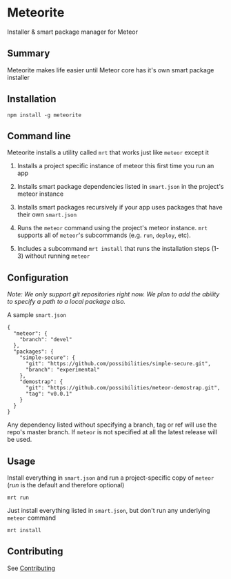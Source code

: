 # Meteorite

Installer & smart package manager for Meteor

## Summary

Meteorite makes life easier until Meteor core has it's own smart package installer

## Installation

    npm install -g meteorite

## Command line

Meteorite installs a utility called `mrt` that works just like `meteor` except it

  1) Installs a project specific instance of meteor this first time you run an app

  2) Installs smart package dependencies listed in `smart.json` in the project's meteor instance
  
  3) Installs smart packages recursively if your app uses packages that have their own `smart.json`

  4) Runs the `meteor` command using the project's meteor instance. `mrt` supports all of `meteor`'s subcommands (e.g. `run`, `deploy`, etc). 

  5) Includes a subcommand `mrt install` that runs the installation steps (1-3) without running `meteor`

## Configuration

*Note: We only support git repositories right now. We plan to add the ability to specify a path to a local package also.*

A sample `smart.json`

    {
      "meteor": {
        "branch": "devel"
      },
      "packages": {
        "simple-secure": {
          "git": "https://github.com/possibilities/simple-secure.git",
          "branch": "experimental"
        },
        "demostrap": {
          "git": "https://github.com/possibilities/meteor-demostrap.git",
          "tag": "v0.0.1"
        }
      }
    }

Any dependency listed without specifying a branch, tag or ref will use the repo's master branch. If `meteor` is not specified at all the latest release will be used.

## Usage

Install everything in `smart.json` and run a project-specific copy of `meteor` (*run* is the default and therefore optional)

    mrt run
    
Just install everything listed in `smart.json`, but don't run any underlying `meteor` command

    mrt install

## Contributing

See [Contributing](https://github.com/possibilities/meteorite/wiki/Contributing)

